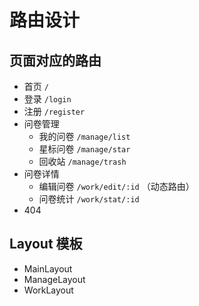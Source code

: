 # 路由设计

## 页面对应的路由

- 首页 `/`
- 登录 `/login`
- 注册 `/register`
- 问卷管理
    - 我的问卷 `/manage/list`
    - 星标问卷 `/manage/star`
    - 回收站 `/manage/trash`
- 问卷详情
    - 编辑问卷 `/work/edit/:id` （动态路由）
    - 问卷统计 `/work/stat/:id`
- 404

## Layout 模板

- MainLayout
- ManageLayout
- WorkLayout

